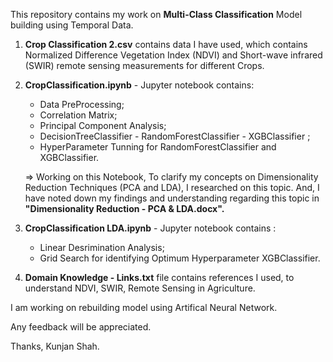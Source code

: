 This repository contains my work on **Multi-Class Classification** Model building using Temporal Data.

1. **Crop Classification 2.csv** contains data I have used, which contains Normalized Difference Vegetation Index (NDVI) and Short-wave     infrared (SWIR) remote sensing measurements for different Crops.


2. **CropClassification.ipynb** - Jupyter notebook contains: 
     - Data PreProcessing; 
     - Correlation Matrix;
     - Principal Component Analysis;
     - DecisionTreeClassifier - RandomForestClassifier - XGBClassifier ;
     - HyperParameter Tunning for RandomForestClassifier and XGBClassifier.

     => Working on this Notebook, To clarify my concepts on Dimensionality Reduction Techniques (PCA and LDA), I researched on this topic.        And, I have noted down my findings and understanding regarding this topic in **"Dimensionality Reduction - PCA & LDA.docx".**


3. **CropClassification LDA.ipynb** - Jupyter notebook contains :
     - Linear Desrimination Analysis;
     - Grid Search for identifying Optimum Hyperparameter XGBClassifier.


4. **Domain Knowledge - Links.txt** file contains references I used, to understand NDVI, SWIR, Remote Sensing in Agriculture.


I am working on rebuilding model using Artifical Neural Network.

Any feedback will be appreciated.

Thanks,
Kunjan Shah.
